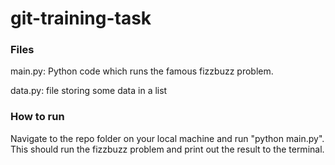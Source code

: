 # git-training-task

### Files
main.py: Python code which runs the famous fizzbuzz problem.

data.py: file storing some data in a list


### How to run
Navigate to the repo folder on your local machine and run "python main.py". This should run the fizzbuzz problem and print out the result to the terminal. 
